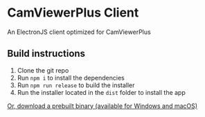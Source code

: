 # CamViewerPlus Client
An ElectronJS client optimized for CamViewerPlus

## Build instructions
1. Clone the git repo
2. Run `npm i` to install the dependencies
3. Run `npm run release` to build the installer
4. Run the installer located in the `dist` folder to install the app

[Or, download a prebuilt binary (available for Windows and macOS)](https://github.com/Fanman03/CamViewerPlus-Client/releases)
